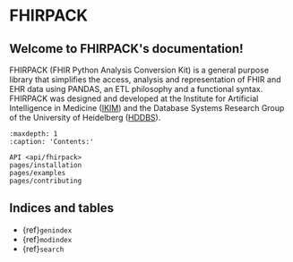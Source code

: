 # FHIRPACK

## Welcome to FHIRPACK's documentation!

FHIRPACK (FHIR Python Analysis Conversion Kit) is a general purpose library that simplifies the access, analysis and representation of FHIR and EHR data using PANDAS, an ETL philosophy and a functional syntax. FHIRPACK was designed and developed at the Institute for Artificial Intelligence in Medicine ([IKIM](https://mml.ikim.nrw/)) and the Database Systems Research Group of the University of Heidelberg ([HDDBS](https://dbs.ifi.uni-heidelberg.de/)). 

```{toctree}
:maxdepth: 1
:caption: 'Contents:'

API <api/fhirpack>
pages/installation
pages/examples
pages/contributing
```


## Indices and tables

- {ref}`genindex`
- {ref}`modindex`
- {ref}`search`

